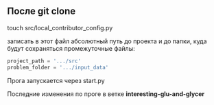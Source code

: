 ## После git clone

touch src/local_contributor_config.py

записать в этот файл абсолютный путь до проекта и до папки, куда будут сохраняться промежуточные файлы:

```python 
project_path = '.../src'
problem_folder = '.../input_data'
```

Прога запускается через start.py

Последние изменения по проге в ветке **interesting-glu-and-glycer**
